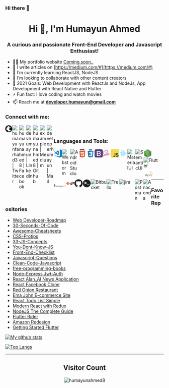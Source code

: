 ### Hi there 👋

<!--
**humayunahmed8/humayunahmed8** is a ✨ _special_ ✨ repository because its `README.md` (this file) appears on your GitHub profile.


Here are some ideas to get you started:

- 🔭 I’m currently working on ...
- 🌱 I’m currently learning ...
- 👯 I’m looking to collaborate on ...
- 🤔 I’m looking for help with ...
- 💬 Ask me about ...
- 📫 How to reach me: ...
- 😄 Pronouns: ...
- ⚡ Fun fact: ...
-->

<h1 align="center">Hi 👋, I'm Humayun Ahmed</h1>
<h3 align="center">A curious and passionate Front-End Developer and Javascript Enthusiast!</h3>

- 👨‍💻 My portfolio website [Coming soon..](http://example.com)
- 📝 I write articles on [https://medium.com/#](https://medium.com/#)
- 🌱 I’m currently learning ReactJS, NodeJS
- 👯 I’m looking to collaborate with other content creators
- 🥅 2021 Goals: Web Development with ReactJs and NodeJs, App Development with React Native and Flutter
- ⚡ Fun fact: I love coding and watch movies
- 📫 Reach me at **developer.humayun@gmail.com**

### Connect with me:
[<img align="left" alt="example.com" width="22px" src="https://raw.githubusercontent.com/iconic/open-iconic/master/svg/globe.svg" />](https://example.com)
[<img align="left" alt="humayunfarhad3 | Twitter" width="22px" src="https://cdn.jsdelivr.net/npm/simple-icons@v3/icons/twitter.svg" />](https://twitter.com/humayunfarhad3)
[<img align="left" alt="humayunahmed8 | Facebook" width="22px" src="https://cdn.jsdelivr.net/npm/simple-icons@v3/icons/facebook.svg" />](https://www.facebook.com/humayunahmed8)
[<img align="left" alt="devhumayun | LinkedIn" width="22px" src="https://cdn.jsdelivr.net/npm/simple-icons@v3/icons/linkedin.svg" />](https://linkedin.com/in/devhumayun)
[<img align="left" alt="humayunahmed8 | Github" width="22px" src="https://cdn.jsdelivr.net/npm/simple-icons@v3/icons/github.svg" />](https://github.com/humayunahmed8)
[<img align="left" alt="example | Medium" width="22px" src="https://cdn.jsdelivr.net/npm/simple-icons@v3/icons/medium.svg" />](https://medium.com/#)
[<img align="left" alt="developerhumayun | Mail" width="22px" src="https://cdn.jsdelivr.net/npm/simple-icons@v3/icons/gmail.svg" />](mailto:developer.humayun@gmail.com)

<br />

### Languages and Tools:
[<img align="left" alt="Visual Studio Code" width="26px" src="https://raw.githubusercontent.com/github/explore/master/topics/visual-studio-code/visual-studio-code.png" />](https://code.visualstudio.com)
[<img align="left" alt="Webstorm" width="26px" src="https://cdn.jsdelivr.net/npm/simple-icons@3.6.0/icons/webstorm.svg" />](https://www.jetbrains.com/webstorm)
[<img align="left" alt="AndroidStudio" width="26px" src="https://cdn.jsdelivr.net/npm/simple-icons@3.6.0/icons/androidstudio.svg" />](https://developer.android.com/studio)
[<img align="left" alt="HTML5" width="26px" src="https://raw.githubusercontent.com/github/explore/master/topics/html/html.png" />](https://www.w3.org/html)
[<img align="left" alt="CSS3" width="26px" src="https://raw.githubusercontent.com/github/explore/master/topics/css/css.png" />](https://www.w3.org/Style/CSS/Overview.en.html)
[<img align="left" alt="Bootstrap" width="26px" src="https://raw.githubusercontent.com/github/explore/master/topics/bootstrap/bootstrap.png" />](https://getbootstrap.com)
[<img align="left" alt="Sass" width="26px" src="https://raw.githubusercontent.com/github/explore/master/topics/sass/sass.png" />](https://sass-lang.com)
[<img align="left" alt="JavaScript" width="26px" src="https://raw.githubusercontent.com/github/explore/master/topics/javascript/javascript.png" />](https://www.javascript.com)
[<img align="left" alt="ReactJs" width="26px" src="https://raw.githubusercontent.com/github/explore/master/topics/react/react.png" />](https://reactjs.org)
[<img align="left" alt="MaterialUI" width="26px" src="https://cdn.jsdelivr.net/npm/simple-icons@3.6.0/icons/material-ui.svg" />](https://material-ui.com)
[<img align="left" alt="SemanticUI" width="26px" src="https://semantic-ui.com/images/logo.png" />](https://semantic-ui.com)
<!-- [<img align="left" alt="Gatsby" width="26px" src="https://raw.githubusercontent.com/github/explore/master/topics/gatsby/gatsby.png" />](https://example.com) -->
<!-- [<img align="left" alt="GraphQL" width="26px" src="https://raw.githubusercontent.com/github/explore/master/topics/graphql/graphql.png" />](https://example.com) -->
[<img align="left" alt="Node.js" width="26px" src="https://raw.githubusercontent.com/github/explore/master/topics/nodejs/nodejs.png" />](https://nodejs.org)
<!-- [<img align="left" alt="Deno" width="26px" src="https://raw.githubusercontent.com/github/explore/master/topics/deno/deno.png" />](https://example.com) -->
[<img align="left" alt="Flutter" width="50px" src="https://flutter.dev/assets/flutter-lockup-1caf6476beed76adec3c477586da54de6b552b2f42108ec5bc68dc63bae2df75.png" />](https://flutter.dev)
[<img align="left" alt="MySQL" width="35px" src="https://raw.githubusercontent.com/github/explore/master/topics/mysql/mysql.png" />](https://www.mysql.com)
[<img align="left" alt="MongoDB" width="40px" src="https://raw.githubusercontent.com/github/explore/master/topics/mongodb/mongodb.png" />](https://www.mongodb.com)
<br /><br />
[<img align="left" alt="Git" width="26px" src="https://raw.githubusercontent.com/github/explore/master/topics/git/git.png" />](https://git-scm.com)
[<img align="left" alt="GitHub" width="26px" src="https://raw.githubusercontent.com/github/explore/master/topics/github/github.png" />](https://github.com)
[<img align="left" alt="Terminal" width="26px" src="https://raw.githubusercontent.com/github/explore/master/topics/terminal/terminal.png" />](https://iterm2.com)
[<img align="left" alt="Bitbucket" width="50px" src="https://wac-cdn.atlassian.com/dam/jcr:c942540c-53ae-4357-bffa-ed37739d71b0/bitbucket-atlassian-logo.svg?cdnVersion=1246" />](https://bitbucket.org)
[<img align="left" alt="Trello" width="40px" src="https://d2k1ftgv7pobq7.cloudfront.net/meta/u/res/images/brand-assets/Logos/0099ec3754bf473d2bbf317204ab6fea/trello-logo-blue.png" />](https://trello.com)
[<img align="left" alt="jira" width="50px" src="https://wac-cdn.atlassian.com/dam/jcr:e348b562-4152-4cdc-8a55-3d297e509cc8/Jira%20Software-blue.svg?cdnVersion=1246" />](https://jira.atlassian.com)
[<img align="left" alt="Postman" width="26px" src="https://cdn.jsdelivr.net/npm/simple-icons@3.6.0/icons/postman.svg" />](https://www.postman.com)
[<img align="left" alt="Anaconda" width="26px" src="https://cdn.jsdelivr.net/npm/simple-icons@3.6.0/icons/anaconda.svg" />](https://www.anaconda.com)

<br />
<br />

---

### Favorite Repositories
- [Web Developer-Roadmap](https://github.com/kamranahmedse/developer-roadmap)
- [30-Seconds-Of-Code](https://github.com/30-seconds/30-seconds-of-code)
- [Awesome-Cheatsheets](https://github.com/LeCoupa/awesome-cheatsheets)
- [CSS-Protips](https://github.com/AllThingsSmitty/css-protips)
- [33-JS-Concepts](https://github.com/leonardomso/33-js-concepts)
- [You-Dont-Know-JS](https://github.com/getify/You-Dont-Know-JS/tree/2nd-ed)
- [Front-End-Checklist](https://github.com/thedaviddias/Front-End-Checklist)
- [Javascript-Questions](https://github.com/lydiahallie/javascript-questions)
- [Clean-Code-Javascript](https://github.com/ryanmcdermott/clean-code-javascript)
- [free-programming-books](https://github.com/EbookFoundation/free-programming-books)
- [Node-Express Jwt-Auth](https://github.com/arifpro/node-express-jwt-auth)
- [React Alan_AI News Application](https://github.com/arifpro/react-alan_ai-news_application)
- [React Facebook Clone](https://github.com/arifpro/react-facebook-clone)
- [Red Onion Restaurant](https://github.com/arifpro/restaurant-red-onion)
- [Ema John E-commerce Site](https://github.com/arifpro/ema-john-simple)
- [React Todo List Simple](https://github.com/arifpro/react-todo-list-simple)
- [Modern React with Redux](https://github.com/arifpro/Modern-React-with-Redux)
- [NodeJS The Complete Guide](https://github.com/arifpro/NodeJS-The-Complete-Guide)
- [Flutter Rider](https://github.com/arifpro/flutter-rider)
- [Amazon Redesign](https://github.com/arifpro/amazon-redesign)
- [Getting Started Flutter](https://github.com/arifpro/getting-started-flutter)

[![My github stats](https://github-readme-stats.vercel.app/api?username=humayunahmed8&count_private=true&show_icons=true&hide_border=true)](https://github.com/humayunahmed8)

[![Top Langs](https://github-readme-stats.vercel.app/api/top-langs/?username=humayunahmed8&layout=compact&hide_border=true)](https://github.com/humayunahmed8)

---

<h2 align="center">Visitor Count</h2>
<p align="center">
  <img align="center" alt="humayunahmed8" width="40%" src="https://profile-counter.glitch.me/humayunahmed8/count.svg" />
</p>

